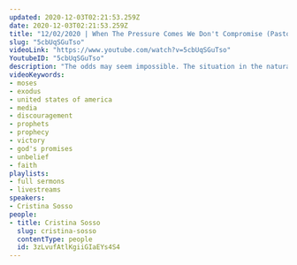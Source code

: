 ```yaml
---
updated: 2020-12-03T02:21:53.259Z
date: 2020-12-03T02:21:53.259Z
title: "12/02/2020 | When The Pressure Comes We Don't Compromise (Pastor Cris Sosso)"
slug: "5cbUqSGuTso"
videoLink: "https://www.youtube.com/watch?v=5cbUqSGuTso"
YoutubeID: "5cbUqSGuTso"
description: "The odds may seem impossible. The situation in the natural may make you feel down, but remember discouragement is a sin of unbelief, because it is telling God that we don't believe in His Word. God has already spoken what He plans to bring to pass in the United States of America. You need to decide whether you are going to believe Him or not. This sermon was delivered by Pastor Cris Sosso at Freedom Fellowship Church International on December 12, 2020."
videoKeywords:
- moses
- exodus
- united states of america
- media
- discouragement
- prophets
- prophecy
- victory
- god's promises
- unbelief
- faith
playlists:
- full sermons
- livestreams
speakers:
- Cristina Sosso
people:
- title: Cristina Sosso
  slug: cristina-sosso
  contentType: people
  id: 3zLvufAtlKgiiGIaEYs4S4
---
```

